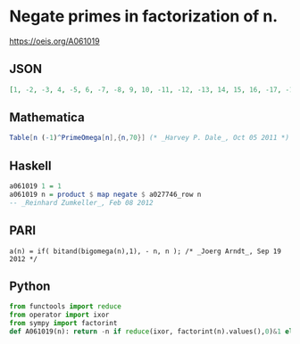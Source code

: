 # Negate primes in factorization of n\.
https://oeis.org/A061019
## JSON
```JSON
[1, -2, -3, 4, -5, 6, -7, -8, 9, 10, -11, -12, -13, 14, 15, 16, -17, -18, -19, -20, 21, 22, -23, 24, 25, 26, -27, -28, -29, -30, -31, -32, 33, 34, 35, 36, -37, 38, 39, 40, -41, -42, -43, -44, -45, 46, -47, -48, 49, -50, 51, -52, -53, 54, 55, 56, 57, 58, -59, 60, -61, 62, -63, 64, 65, -66, -67, -68, 69, -70]
```
## Mathematica
```Mathematica
Table[n (-1)^PrimeOmega[n],{n,70}] (* _Harvey P. Dale_, Oct 05 2011 *)
```
## Haskell
```Haskell
a061019 1 = 1
a061019 n = product $ map negate $ a027746_row n
-- _Reinhard Zumkeller_, Feb 08 2012
```
## PARI
```PARI
a(n) = if( bitand(bigomega(n),1), - n, n ); /* _Joerg Arndt_, Sep 19 2012 */
```
## Python
```Python
from functools import reduce
from operator import ixor
from sympy import factorint
def A061019(n): return -n if reduce(ixor, factorint(n).values(),0)&1 else n # _Chai Wah Wu_, Dec 20 2022
```
